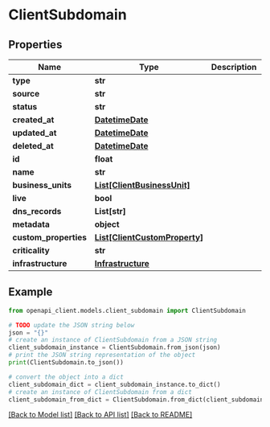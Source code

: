 # ClientSubdomain


## Properties

Name | Type | Description | Notes
------------ | ------------- | ------------- | -------------
**type** | **str** |  | 
**source** | **str** |  | 
**status** | **str** |  | 
**created_at** | [**DatetimeDate**](datetime.date.md) |  | 
**updated_at** | [**DatetimeDate**](datetime.date.md) |  | 
**deleted_at** | [**DatetimeDate**](datetime.date.md) |  | 
**id** | **float** |  | 
**name** | **str** |  | 
**business_units** | [**List[ClientBusinessUnit]**](ClientBusinessUnit.md) |  | 
**live** | **bool** |  | 
**dns_records** | **List[str]** |  | 
**metadata** | **object** |  | 
**custom_properties** | [**List[ClientCustomProperty]**](ClientCustomProperty.md) |  | 
**criticality** | **str** |  | 
**infrastructure** | [**Infrastructure**](Infrastructure.md) |  | [optional] 

## Example

```python
from openapi_client.models.client_subdomain import ClientSubdomain

# TODO update the JSON string below
json = "{}"
# create an instance of ClientSubdomain from a JSON string
client_subdomain_instance = ClientSubdomain.from_json(json)
# print the JSON string representation of the object
print(ClientSubdomain.to_json())

# convert the object into a dict
client_subdomain_dict = client_subdomain_instance.to_dict()
# create an instance of ClientSubdomain from a dict
client_subdomain_from_dict = ClientSubdomain.from_dict(client_subdomain_dict)
```
[[Back to Model list]](../README.md#documentation-for-models) [[Back to API list]](../README.md#documentation-for-api-endpoints) [[Back to README]](../README.md)



